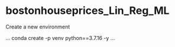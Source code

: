# bostonhouseprices_Lin_Reg_ML


Create a new environment

...
conda create -p venv python==3.7.16 -y
...